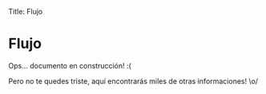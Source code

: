 Title: Flujo

# Flujo

Ops... documento en construcción! :(

Pero no te quedes triste, aquí encontrarás miles de otras informaciones! \o/
